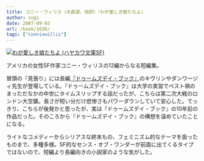 ```yaml
---
title: コニー・ウィリス（大森望、他訳）『わが愛しき娘たちよ』
author: sugi
date: 2007-09-03
url: /book/1636/
tags: ["conniewillis"]
---
```

<a href="http://www.amazon.co.jp/exec/obidos/ASIN/415010977X/chezsugi-22/ref=nosim/" name="amazletlink" target="_blank"><img src="https://images-fe.ssl-images-amazon.com/images/I/51KPZx7VqXL.jpg" alt="わが愛しき娘たちよ (ハヤカワ文庫SF)" style="border: none;" class="alignleft" /></a>

アメリカの女性SF作家コニー・ウィリスの12編からなる短編集。

冒頭の『見張り』には長編[『ドゥームズデイ・ブック』][1]のキヴリンやダンワージィ先生が登場している。『ドゥームズデイ・ブック』は大学の実習でペスト禍のまっただなかの中世にタイムスリップする話だったが、こちらは第二次大戦のロンドン大空襲。長さが短い分だけ悲惨さもパワーダウンしていて安心した。てっきり、こちらが後発かと思ったが、実は『ドゥームズデイ・ブック』の10年前の作品だった。そのころから『ドゥームズデイ・ブック』の構想を温めていたことになる。

ライトなコメディーからシリアスな終末もの、フェミニズム的なテーマを扱ったものまで、多種多様。SF的なセンス・オブ・ワンダーが前面に出てくるタイプではないので、短編より長編向きの小説家のような気がした。


 [1]: /book/20070306.html

